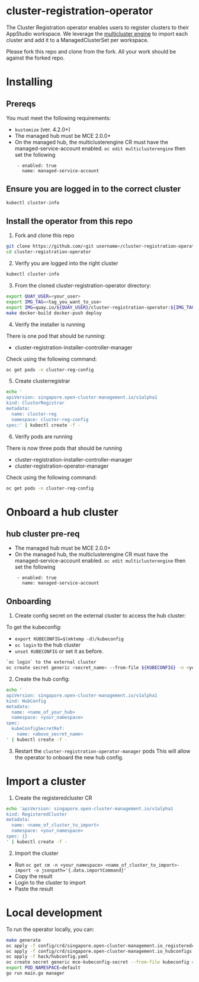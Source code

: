 [comment]: # ( Copyright Red Hat )

# cluster-registration-operator

The Cluster Registration operator enables users to register clusters to their AppStudio workspace. We leverage the [multicluster engine](https://stolostron.github.io/mce-docs/) to import each cluster and add it to a ManagedClusterSet per workspace.

Please fork this repo and clone from the fork.  All your work should be against the forked repo.

# Installing

## Prereqs

You must meet the following requirements:

- `kustomize` (ver. 4.2.0+)
- The managed hub must be MCE 2.0.0+
- On the managed hub, the multiclusterengine CR must have the managed-service-account enabled.
`oc edit multiclusterengine`
then set the following
```
    - enabled: true
      name: managed-service-account
```

## Ensure you are logged in to the correct cluster

```bash
kubectl cluster-info
```
## Install the operator from this repo

1. Fork and clone this repo

```bash
git clone https://github.com/<git username>/cluster-registration-operator.git
cd cluster-registration-operator
```

2. Verify you are logged into the right cluster

```bash
kubectl cluster-info
```

3. From the cloned cluster-registration-operator directory:

```bash
export QUAY_USER=<your_user>
export IMG_TAG=<tag_you_want_to_use>
export IMG=quay.io/${QUAY_USER}/cluster-registration-operator:${IMG_TAG}
make docker-build docker-push deploy
```

4. Verify the installer is running

There is one pod that should be running:

- cluster-registration-installer-controller-manager

Check using the following command:

```bash
oc get pods -n cluster-reg-config
```

5. Create clusterregistrar

```bash
echo '
apiVersion: singapore.open-cluster-management.io/v1alpha1
kind: ClusterRegistrar
metadata:
  name: cluster-reg
  namespace: cluster-reg-config
spec:' | kubectl create -f -
```

6. Verify pods are running

There is now three pods that should be running

- cluster-registration-installer-controller-manager
- cluster-registration-operator-manager

Check using the following command:

```bash
oc get pods -n cluster-reg-config
```

# Onboard a hub cluster

## hub cluster pre-req
- The managed hub must be MCE 2.0.0+
- On the managed hub, the multiclusterengine CR must have the managed-service-account enabled.
`oc edit multiclusterengine`
then set the following
```
    - enabled: true
      name: managed-service-account
```
## Onboarding

1. Create config secret on the external cluster to access the hub cluster:

To get the kubeconfig:

- `export KUBECONFIG=$(mktemp -d)/kubeconfig`
- `oc login` to the hub cluster
- `unset KUBECONFIG` or set it as before.

```bash
`oc login` to the external cluster
oc create secret generic <secret_name> --from-file ${KUBECONFIG} -n <your_namespace> # Expects a kubeconfig file named kubeconfig
```

2. Create the hub config:
```bash
echo '
apiVersion: singapore.open-cluster-management.io/v1alpha1
kind: HubConfig
metadata:
  name: <name_of_your_hub>
  namespace: <your_namespace>
spec:
  kubeConfigSecretRef: 
    name: <above_secret_name>
' | kubectl create -f -
```

3. Restart the `cluster-registration-operator-manager` pods
This will allow the operator to onboard the new hub config.

# Import a cluster

1. Create the registeredcluster CR

```bash
echo 'apiVersion: singapore.open-cluster-management.io/v1alpha1
kind: RegisteredCluster
metadata:
  name: <name_of_cluster_to_import>
  namespace: <your_namespace>
spec: {}
' | kubectl create -f -
```

2. Import the cluster

- Run `oc get cm -n <your_namespace> <name_of_cluster_to_import>-import -o jsonpath='{.data.importCommand}'`
- Copy the result
- Login to the cluster to import
- Paste the result
# Local development

To run the operator locally, you can:

```bash
make generate
oc apply -f config/crd/singapore.open-cluster-management.io_registeredclusters.yaml
oc apply -f config/crd/singapore.open-cluster-management.io_hubconfigs.yaml
oc apply -f hack/hubconfig.yaml
oc create secret generic mce-kubeconfig-secret --from-file kubeconfig # Expects a kubeconfig file named kubeconfig
export POD_NAMESPACE=default
go run main.go manager
```
